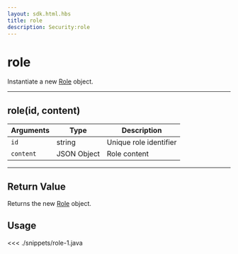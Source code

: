 ```yaml
---
layout: sdk.html.hbs
title: role
description: Security:role
---
```


# role

Instantiate a new [Role](/sdk/android/3/controllers/role/) object.

---

## role(id, content)

| Arguments | Type        | Description            |
| --------- | ----------- | ---------------------- |
| `id`      | string      | Unique role identifier |
| `content` | JSON Object | Role content           |

---

## Return Value

Returns the new [Role](/sdk/android/3/controllers/role/) object.

## Usage

<<< ./snippets/role-1.java
